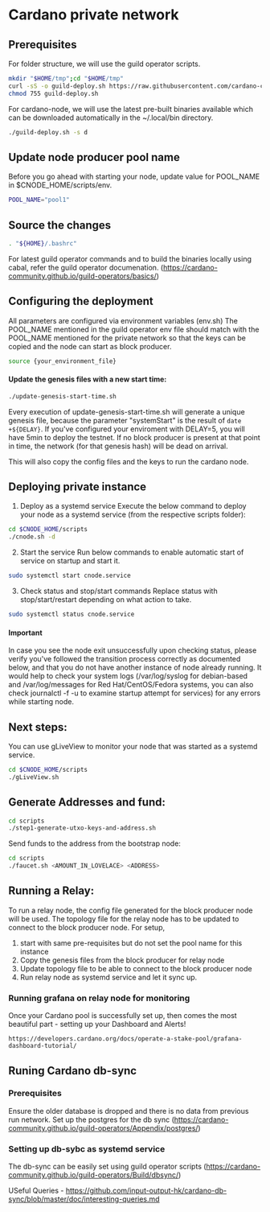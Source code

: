 # Cardano private network

## Prerequisites

For folder structure, we will use the guild operator scripts.

```bash
mkdir "$HOME/tmp";cd "$HOME/tmp"
curl -sS -o guild-deploy.sh https://raw.githubusercontent.com/cardano-community/guild-operators/master/scripts/cnode-helper-scripts/guild-deploy.sh
chmod 755 guild-deploy.sh
```

For cardano-node, we will use the latest pre-built binaries available which can be downloaded automatically in the ~/.local/bin directory.

```bash
./guild-deploy.sh -s d
```

## Update node producer pool name 
Before you go ahead with starting your node, update value for POOL_NAME in $CNODE_HOME/scripts/env.

```bash
POOL_NAME="pool1"
```

## Source the changes
```bash
. "${HOME}/.bashrc"
```

For latest guild operator commands and to build the binaries locally using cabal, refer the guild operator documenation.
(https://cardano-community.github.io/guild-operators/basics/)

       
## Configuring the deployment

All parameters are configured via environment variables (env.sh)
The POOL_NAME mentioned in the guild operator env file should match with the POOL_NAME mentioned for the private network so that the keys can be copied and the node can start as block producer.


```bash
source {your_environment_file}
```

#### Update the genesis files with a new start time:

```bash
./update-genesis-start-time.sh
```

Every execution of update-genesis-start-time.sh will generate a unique genesis file, because the parameter "systemStart" is the result of `date +${DELAY}`. If you've configured your enviroment with DELAY=5, you will have 5min to deploy the testnet. If no block producer is present at that point in time, the network (for that genesis hash) will be dead on arrival. 

This will also copy the config files and the keys to run the cardano node.

## Deploying private instance

1. Deploy as a systemd service
Execute the below command to deploy your node as a systemd service (from the respective scripts folder):

```bash
cd $CNODE_HOME/scripts
./cnode.sh -d
```


2. Start the service
Run below commands to enable automatic start of service on startup and start it.

```bash
sudo systemctl start cnode.service
```

3. Check status and stop/start commands Replace status with stop/start/restart depending on what action to take.

```bash
sudo systemctl status cnode.service
```

#### Important

In case you see the node exit unsuccessfully upon checking status, please verify you've followed the transition process correctly as documented below, and that you do not have another instance of node already running. It would help to check your system logs (/var/log/syslog for debian-based and /var/log/messages for Red Hat/CentOS/Fedora systems, you can also check journalctl -f -u <service> to examine startup attempt for services) for any errors while starting node.


## Next steps:

You can use gLiveView to monitor your node that was started as a systemd service.

```bash
cd $CNODE_HOME/scripts
./gLiveView.sh
```

## Generate Addresses and fund:

```bash
cd scripts
./step1-generate-utxo-keys-and-address.sh
```

Send funds to the address from the bootstrap node:
```bash
cd scripts
./faucet.sh <AMOUNT_IN_LOVELACE> <ADDRESS>
```

## Running a Relay:

To run a relay node, the config file generated for the block producer node will be used. The topology file for the relay node has to be updated to connect to the block producer node.
For setup, 
1. start with same pre-requisites but do not set the pool name for this instance
2. Copy the genesis files from the block producer for relay node
3. Update topology file to be able to connect to the block producer node
4. Run relay node as systemd service and let it sync up.

### Running grafana on relay node for monitoring 
Once your Cardano pool is successfully set up, then comes the most beautiful part - setting up your Dashboard and Alerts!

    https://developers.cardano.org/docs/operate-a-stake-pool/grafana-dashboard-tutorial/

## Runing Cardano db-sync

### Prerequisites

Ensure the older database is dropped and there is no data from previous run network.
Set up the postgres for the db sync (https://cardano-community.github.io/guild-operators/Appendix/postgres/)


### Setting up db-sybc as systemd service

The db-sync can be easily set using guild operator scripts
(https://cardano-community.github.io/guild-operators/Build/dbsync/)

USeful Queries - https://github.com/input-output-hk/cardano-db-sync/blob/master/doc/interesting-queries.md 